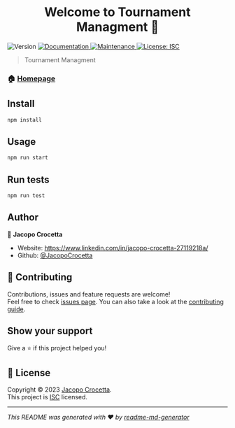 <h1 align="center">Welcome to Tournament Managment 👋</h1>
<p>
  <img alt="Version" src="https://img.shields.io/badge/version-1.0.0-blue.svg?cacheSeconds=2592000" />
  <a href="https://github.com/JacopoCrocetta/TournamentManagment#readme" target="_blank">
    <img alt="Documentation" src="https://img.shields.io/badge/documentation-yes-brightgreen.svg" />
  </a>
  <a href="https://github.com/JacopoCrocetta/TournamentManagment/graphs/commit-activity" target="_blank">
    <img alt="Maintenance" src="https://img.shields.io/badge/Maintained%3F-yes-green.svg" />
  </a>
  <a href="https://github.com/JacopoCrocetta/TournamentManagment/blob/master/LICENSE" target="_blank">
    <img alt="License: ISC" src="https://img.shields.io/github/license/JacopoCrocetta/Tournament Managment" />
  </a>
</p>

> Tournament Managment

### 🏠 [Homepage](https://github.com/JacopoCrocetta/TournamentManagment#readme)

## Install

```sh
npm install
```

## Usage

```sh
npm run start
```

## Run tests

```sh
npm run test
```

## Author

👤 **Jacopo Crocetta**

* Website: https://www.linkedin.com/in/jacopo-crocetta-27119218a/
* Github: [@JacopoCrocetta](https://github.com/JacopoCrocetta)

## 🤝 Contributing

Contributions, issues and feature requests are welcome!<br />Feel free to check [issues page](https://github.com/JacopoCrocetta/TournamentManagment/issues). You can also take a look at the [contributing guide](https://github.com/JacopoCrocetta/TournamentManagment/blob/master/CONTRIBUTING.md).

## Show your support

Give a ⭐️ if this project helped you!

## 📝 License

Copyright © 2023 [Jacopo Crocetta](https://github.com/JacopoCrocetta).<br />
This project is [ISC](https://github.com/JacopoCrocetta/TournamentManagment/blob/master/LICENSE) licensed.

***
_This README was generated with ❤️ by [readme-md-generator](https://github.com/kefranabg/readme-md-generator)_
